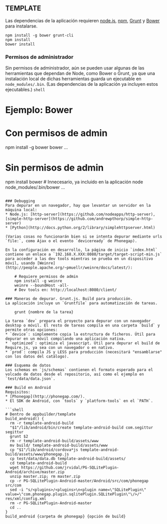 TEMPLATE
--------
Las dependencias de la aplicación requieren [node.js](http://nodejs.org),  [npm](http://npmjs.org), [Grunt](http://gruntjs.com/) y [Bower](http://bower.io) para instalarse.

```shell    
npm install -g bower grunt-cli
npm install
bower install
```
### Permisos de administrador
Sin permisos de administrador, aún se pueden usar algunas de las herramientas que dependan de Node, como Bower o Grunt, ya que una instalación local de dichas herramientas guarda un ejecutable en `node_modules/.bin`. (Las dependencias de la aplicación ya incluyen estos ejecutables.)
```shell```
# Ejemplo: Bower
# Con permisos de admin
npm install -g bower
bower ...
# Sin permisos de admin
npm install bower # Innecesario, ya incluido en la aplicación
node node_modules/.bin/bower ...
```

### Debugging
Para depurar en un navegador, hay que levantar un servidor en la máquina local:
* Node.js: [http-server](https://github.com/nodeapps/http-server), [simple-http-server](https://github.com/andrewpthorp/simple-http-server)
* [Python](http://docs.python.org/2/library/simplehttpserver.html)

(Varias cosas no funcionarán bien si se intenta depurar mediante urls `file:`, como Ajax o el evento `deviceready` de Phonegap).

En la configuración en desarrollo, la página de inicio `index.html` contiene un enlace a `192.168.X.XXX:8080/target/target-script-min.js` para acceder a las dev tools mientras se prueba en un dispositivo móvil, usando [Weinre](http://people.apache.org/~pmuellr/weinre/docs/latest/):
    
    # Requiere permisos de admin
    npm install -g weinre
    weinre --boundHost -all-
    # Dev tools en: http://localhost:8080/client/

### Maneras de depurar. Grunt.js. Build para producción.
La aplicación incluye un `Gruntfile` para automatización de tareas.

    grunt {nombre de la tarea}

La tarea `dev` prepara el proyecto para depurar con un navegador desktop o móvil. El resto de tareas compila en una carpeta `build` y permite otras opciones:
* `device`: simplemente copia la estructura de ficheros. Útil para depurar en un móvil compilando una aplicación nativa.
* `optimized`: optimiza el javascript. Útil para depurar el build de Require.js, ya sea con un navegador o en nativo. 
* `prod`: compila JS y LESS para producción (necesitará "ensamblarse" con los datos del catálogo).

### Esquema de datos
Los schemas en `js/schemas` contienen el formato esperado para el volcado de datos desde el repositorio, así como el ejemplo en `test/data/data.json`.

### Build en Android
Requisitos:
* [Phonegap](http://phonegap.com/).
* El SDK de Android, con `tools` y `platform-tools` en el `PATH`.

```shell
# Dentro de appbuilder/template
build_android() {
  rm -r template-android-build
  "$1"/lib/android/bin/create template-android-build com.segittur segittur
  grunt $2
  rm -r template-android-build/assets/www
  mv build/ template-android-build/assets/www
  cp "$1"/lib/android/cordova*js template-android-build/assets/www/phonegap.js
  cp test/data/data.db template-android-build/assets/
  cd template-android-build
  wget https://github.com/jrvidal/PG-SQLitePlugin-Android/archive/master.zip
  unzip master.zip; rm master.zip
  cp -r PG-SQLitePlugin-Android-master/Android/src/com/phonegap src/com
  sed -i "s/<plugins>/<plugins>\n<plugin name=\"SQLitePlugin\" value=\"com.phonegap.plugin.sqlitePlugin.SQLitePlugin\"\/>/" res/xml/config.xml
  rm -r PG-SQLitePlugin-Android-master
  cd ..
}
build_android {carpeta de phonegap} {opción de build}
```